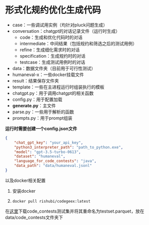 # 形式化规约优化生成代码

- case：一些调试用实例（均针对pluck问题生成）
- conversation：chatgpt的对话记录文件（运行时生成）
    - code：生成和优化代码时的对话
    - intermediate：中间结果（包括规约和筛选之后的测试用例）
    - refine：生成细化需求时的对话
    - specification：生成规约时的对话
    - testcase：生成测试用例时的对话
- data：数据文件夹（目前用于可行性测试）
- humaneval-x：一些docker挂载文件
- result：结果保存文件夹
- template：一些在主进程运行时组装执行的模板
- chatgpt.py：用于调用chatgpt的相关函数
- config.py：用于配置加载
- **generate.py**：主文件
- parse.py：一些用于解析的函数
- prompts.py：用于prompt组装

**运行时需要创建一个config.json文件**
```json
{
    "chat_gpt_key": "your_api_key",
    "python3_interpreter_path": "path_to_python.exe",
    "model": "gpt-3.5-turbo-0613",
    "dataset": "humaneval",
    "language_for_code_contests": "java",
    "data_path": "data/humaneval.jsonl"
}
```

以及docker相关配置
1. 安装docker
2.  ```shell
    docker pull rishubi/codegeex:latest
    ```

在<a href='https://huggingface.co/datasets/deepmind/code_contests/blob/main/data/test-00000-of-00001-9c49eeff30aacaa8.parquet'>这里</a>下载code_contests测试集并将其重命名为testset.parquet，放在data/code_contests文件夹下